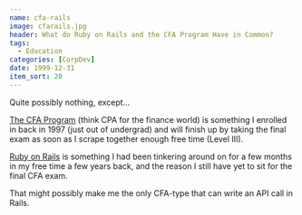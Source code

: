 ```yaml
---
name: cfa-rails
image: cfarails.jpg
header: What do Ruby on Rails and the CFA Program Have in Common?
tags: 
  - Education
categories: [CorpDev]
date: 1999-12-31
item_sort: 20
---
```

Quite possibly nothing, except&hellip;

[The CFA Program](http://www.cfainstitute.org/cfaprog/) (think CPA for the finance world) is something I enrolled in back in 1997 (just out of undergrad) and will finish up by taking the final exam as soon as I scrape together enough free time (Level III).

[Ruby on Rails](http://rubyonrails.org/) is something I had been tinkering around on for a few months in my free time a few years back, and the reason I still have yet to sit for the final CFA exam.

That might possibly make me the only CFA-type that can write an API call in Rails.

